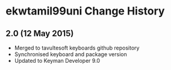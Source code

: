 ekwtamil99uni Change History
============================

2.0 (12 May 2015)
-----------------

* Merged to tavultesoft keyboards github repository
* Synchronised keyboard and package version
* Updated to Keyman Developer 9.0
